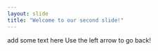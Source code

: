 ```yaml
---
layout: slide
title: "Welcome to our second slide!"
---
```

add some text here
Use the left arrow to go back!
